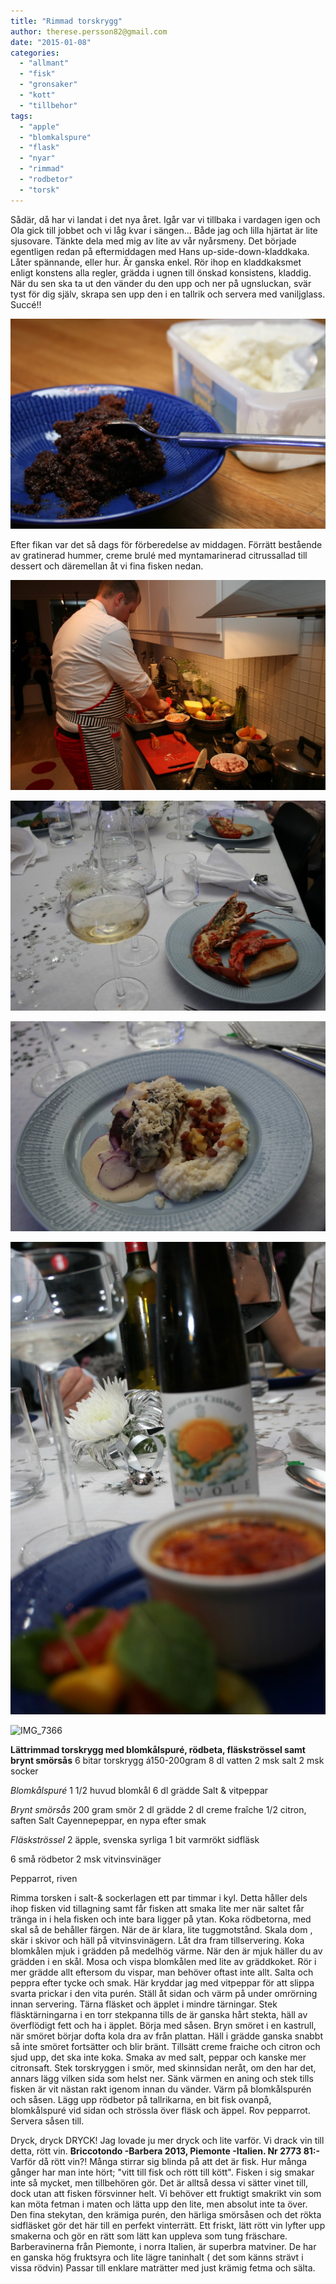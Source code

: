 ```yaml
---
title: "Rimmad torskrygg"
author: therese.persson82@gmail.com
date: "2015-01-08"
categories: 
  - "allmant"
  - "fisk"
  - "gronsaker"
  - "kott"
  - "tillbehor"
tags: 
  - "apple"
  - "blomkalspure"
  - "flask"
  - "nyar"
  - "rimmad"
  - "rodbetor"
  - "torsk"
---
```


Sådär, då har vi landat i det nya året. Igår var vi tillbaka i vardagen igen och Ola gick till jobbet och vi låg kvar i sängen... Både jag och lilla hjärtat är lite sjusovare. Tänkte dela med mig av lite av vår nyårsmeny. Det började egentligen redan på eftermiddagen med Hans up-side-down-kladdkaka. Låter spännande, eller hur. Är ganska enkel. Rör ihop en kladdkaksmet enligt konstens alla regler, grädda i ugnen till önskad konsistens, kladdig. När du sen ska ta ut den vänder du den upp och ner på ugnsluckan, svär tyst för dig själv, skrapa sen upp den i en tallrik och servera med vaniljglass. Succé!! 

![IMG_7340](/static/img/IMG_7340-1024x683.jpg)

Efter fikan var det så dags för förberedelse av middagen. Förrätt bestående av gratinerad hummer, creme brulé med myntamarinerad citrussallad till dessert och däremellan åt vi fina fisken nedan.

![IMG_7341](/static/img/IMG_7341-1024x683.jpg)

![IMG_7348](/static/img/IMG_7348-1024x683.jpg)

![IMG_7354](/static/img/IMG_7354-1024x683.jpg)

![IMG_7360](/static/img/IMG_7360-683x1024.jpg)

![IMG_7366](/static/img/IMG_7366-1024x683.jpg)

**Lättrimmad torskrygg med blomkålspuré, rödbeta, fläskströssel samt brynt smörsås** 6 bitar torskrygg á150-200gram 8 dl vatten 2 msk salt 2 msk socker

_Blomkålspuré_ 1 1/2 huvud blomkål 6 dl grädde Salt & vitpeppar

_Brynt smörsås_ 200 gram smör 2 dl grädde 2 dl creme fraîche 1/2 citron, saften Salt Cayennepeppar, en nypa efter smak

_Fläskströssel_ 2 äpple, svenska syrliga 1 bit varmrökt sidfläsk

6 små rödbetor 2 msk vitvinsvinäger

Pepparrot, riven

Rimma torsken i salt-& sockerlagen ett par timmar i kyl. Detta håller dels ihop fisken vid tillagning samt får fisken att smaka lite mer när saltet får tränga in i hela fisken och inte bara ligger på ytan. Koka rödbetorna, med skal så de behåller färgen. När de är klara, lite tuggmotstånd. Skala dom , skär i skivor och häll på vitvinsvinägern. Låt dra fram tillservering. Koka blomkålen mjuk i grädden på medelhög värme. När den är mjuk häller du av grädden i en skål. Mosa och vispa blomkålen med lite av gräddkoket. Rör i mer grädde allt eftersom du vispar, man behöver oftast inte allt. Salta och peppra efter tycke och smak. Här kryddar jag med vitpeppar för att slippa svarta prickar i den vita purén. Ställ åt sidan och värm på under omrörning innan servering. Tärna fläsket och äpplet i mindre tärningar. Stek fläsktärningarna i en torr stekpanna tills de är ganska hårt stekta, häll av överflödigt fett och ha i äpplet. Börja med såsen. Bryn smöret i en kastrull, när smöret börjar dofta kola dra av från plattan. Häll i grädde ganska snabbt så inte smöret fortsätter och blir bränt. Tillsätt creme fraiche och citron och sjud upp, det ska inte koka. Smaka av med salt, peppar och kanske mer citronsaft. Stek torskryggen i smör, med skinnsidan neråt, om den har det, annars lägg vilken sida som helst ner. Sänk värmen en aning och stek tills fisken är vit nästan rakt igenom innan du vänder. Värm på blomkålspurén och såsen. Lägg upp rödbetor på tallrikarna, en bit fisk ovanpå, blomkålspuré vid sidan och strössla över fläsk och äppel. Rov pepparrot. Servera såsen till.

Dryck, dryck DRYCK! Jag lovade ju mer dryck och lite varför. Vi drack vin till detta, rött vin. **Briccotondo -Barbera 2013, Piemonte -Italien. Nr 2773 81:-** Varför då rött vin?! Många stirrar sig blinda på att det är fisk. Hur många gånger har man inte hört; "vitt till fisk och rött till kött". Fisken i sig smakar inte så mycket, men tillbehören gör. Det är alltså dessa vi sätter vinet till, dock utan att fisken försvinner helt. Vi behöver ett fruktigt smakrikt vin som kan möta fetman i maten och lätta upp den lite, men absolut inte ta över. Den fina stekytan, den krämiga purén, den härliga smörsåsen och det rökta sidfläsket gör det här till en perfekt vinterrätt. Ett friskt, lätt rött vin lyfter upp smakerna och gör en rätt som lätt kan uppleva som tung fräschare. Barberavinerna från Piemonte, i norra Italien, är superbra matviner. De har en ganska hög fruktsyra och lite lägre taninhalt ( det som känns strävt i vissa rödvin) Passar till enklare maträtter med just krämig fetma och sälta.
